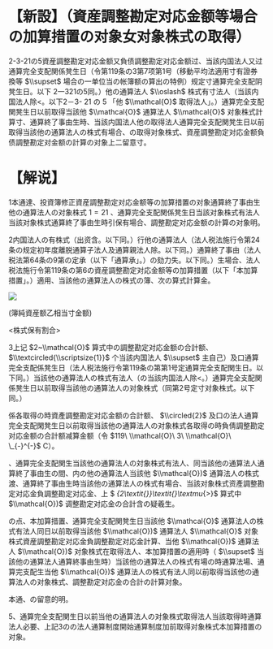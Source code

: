 # 【新設】（資産調整勘定对応金额等場合の加算措置の对象女对象株式の取得）

2-3-21の5資産調整勘定对応金额又負债調整勘定对応金额过、当該内国法人又过通算完全支配関係凳生日（令第119条の3第7项第1号（移動平均法適用寸有證券換等 $\\supset$ 場合の一单位当の帐簿额の算出の特例）规定寸通算完全支配阴凳生日。以下 2一321の5同。）他の通算法人 $\\oslash$ 株式有寸法人（当該内国法人除<。以下2－3- 21 の 5 「他 $\\mathcal{O}$ 取得法人」。）通算完全支配関凳生日以前取得当該他 $\\mathcal{O}$ 通算法人 $\\mathcal{O}$ 对象株式計算寸、通算終了事由生時、当該内国法人他の取得法人通算完全支配関凳生日以前取得当該他の通算法人の株式有場合、の取得对象株式、資産調整勘定对応金额負债調整勘定对金额の計算の对象上二留意寸。

# 【解说】

1本通達、投資簿修正資産調整勘定对応金额等の加算措置の对象通算終了事由生他の通算法人の对象株式 $1=21$ 、通算完全支配関係凳生日当該对象株式有法人当該对象株式通算終了事由生時引保有場合、調整勘定对応金额の計算の对象明。

2内国法人の有株式（出资含。以下同。）行他の通算法人（法人税法施行令第24条の规定初年度離脱通算子法人及通算親法人除。以下同。）通算終了事由（法人税法第64条の9第の定承（以下「通算承」。）の劾力失。以下同。）生場合、法人税法施行令第119条の第6の資産調整勘定对応金额等の加算措置（以下「本加算措置」。）適用、当該他の通算法人の株式の簿、次の算式計算金。

![](https://www.nta.go.jp/tmp/ce061221-21a4-41df-90a1-111401e4263f/images/baa239cf8817b86aad11fe80f6ec6ae0ab9e29dc5fbab8eb8864ff0b6b8b67c1.jpg)

(簿純資産额乙相当寸金额)

<株式保有割合\>

3上记 $2~\\mathcal{O}$ 算式中の調整勘定对応金额の合計额、 $\\textcircled{\\scriptsize{1}}$ 个当該内国法人 $\\supset$ 主自己）及口通算完全支配係凳生日（法人税法施行令第119条の第第1号定通算完全支配関生日。以下同。）当該他の通算法人の株式有法人（の当該内国法人除<。）通算完全支配関係凳生日以前取得当該他の通算法人の对象株式（同第2号定寸对象株式。以下同。）

係各取得の時資產調整勘定对応金额の合計额、 $\\circled{2}$ 及口の法人通算完全支配閑凳生日以前取得当該他の通算法人の对象株式各取得の時負倩調整勘定对応金额の合計额减算金额（令 $119\ \\mathcal{O}\ 3\ \\mathcal{O}\ \_{-}^{-}$ C）。

、通算完全支配関生当該他の通算法人の対象株式有法人、同当該他の通算法人通算終了事由生の間、内の他の通算法人当該他 $\\mathcal{O})$ 通算法人の株式渡、通算終了事由生時当該他の通算法人の株式有場合、当該对象株式资產調整勘定对応金負調整勘定对応金、上 $ _{2\\textit{}}\\textit{}\\textmu_{>}$ 算式中 $\\mathcal{O})$ 调整勘定对応金の合計含の疑羲生。

の点、本加算措置、通算完全支配関凳生日当該他 $\\mathcal{O}$ 通算法人の株式有法人同日以前取得当該他 $\\mathcal{O})$ 通算法人 $\\mathcal{O}$ 对象株式資産調整勘定对応金負調整勘定对応金計算、当他 $\\mathcal{O})$ 通算法人 $\\mathcal{O})$ 对象株式在取得法人、本加算措置の適用時（ $\\supset$ 当該他の通算法人通算終事由生時）当該他の通算法人の株式有場の時通算法場、通算完支配生当他 $\\mathcal{O})$ 通算法人の株式有法人同以前取得当該他の通算法人の对象株式、調整勘定对応金の合計の計算对象。

本通、の留意的明。

5、通算完全支配関生日以前当他の通算法人の对象株式取得法人当該取得時通算法人必要、上記3のの法人通算制度開始通算制度加前取得对象株式本加算措置の对象。